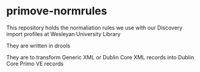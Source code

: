 # primove-normrules

This repository holds the normaliation rules we use with our Discovery import profiles at Wesleyan University Library

They are written in drools 

They are to transform Generic XML or Dublin Core XML records into Dublin Core Primo VE records
